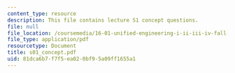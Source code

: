 ```yaml
---
content_type: resource
description: This file contains lecture S1 concept questions.
file: null
file_location: /coursemedia/16-01-unified-engineering-i-ii-iii-iv-fall-2005-spring-2006/81dca6b7f7f5ea020bf95a09ff1655a1_s01_concept.pdf
file_type: application/pdf
resourcetype: Document
title: s01_concept.pdf
uid: 81dca6b7-f7f5-ea02-0bf9-5a09ff1655a1
---
```

